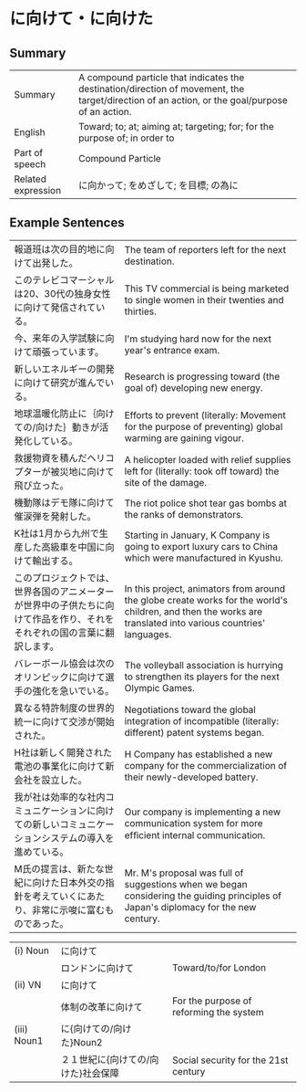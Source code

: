 # に向けて・に向けた

## Summary

<table><tr>   <td>Summary</td>   <td>A compound particle that indicates the destination/direction of movement, the target/direction of an action, or the goal/purpose of an action.</td></tr><tr>   <td>English</td>   <td>Toward; to; at; aiming at; targeting; for; for the purpose of; in order to</td></tr><tr>   <td>Part of speech</td>   <td>Compound Particle</td></tr><tr>   <td>Related expression</td>   <td>に向かって; をめざして; を目標; の為に</td></tr></table>

## Example Sentences

<table><tr>   <td>報道班は次の目的地に向けて出発した。</td>   <td>The team of reporters left for the next destination.</td></tr><tr>   <td>このテレビコマーシャルは20、30代の独身女性に向けて発信されている。</td>   <td>This TV commercial is being marketed to single women in their twenties and thirties.</td></tr><tr>   <td>今、来年の入学試験に向けて頑張っています。</td>   <td>I'm studying hard now for the next year's entrance exam.</td></tr><tr>   <td>新しいエネルギーの開発に向けて研究が進んでいる。</td>   <td>Research is progressing toward (the goal of) developing new energy.</td></tr><tr>   <td>地球温暖化防止に｛向けての/向けた｝動きが活発化している。</td>   <td>Efforts to prevent (literally: Movement for the purpose of preventing) global warming are gaining vigour.</td></tr><tr>   <td>救援物資を積んだヘリコプターが被災地に向けて飛び立った。</td>   <td>A helicopter loaded with relief supplies left for (literally: took off toward) the site of the damage.</td></tr><tr>   <td>機動隊はデモ隊に向けて催涙弾を発射した。</td>   <td>The riot police shot tear gas bombs at the ranks of demonstrators.</td></tr><tr>   <td>K社は1月から九州で生産した高級車を中国に向けて輸出する。</td>   <td>Starting in January, K Company is going to export luxury cars to China which were manufactured in Kyushu.</td></tr><tr>   <td>このプロジェクトでは、世界各国のアニメーターが世界中の子供たちに向けて作品を作り、それをそれぞれの国の言葉に翻訳します。</td>   <td>In this project, animators from around the globe create works for the world's children, and then the works are translated into various countries' languages.</td></tr><tr>   <td>バレーボール協会は次のオリンピックに向けて選手の強化を急いでいる。</td>   <td>The volleyball association is hurrying to strengthen its players for the next Olympic Games.</td></tr><tr>   <td>異なる特許制度の世界的統一に向けて交渉が開始された。</td>   <td>Negotiations toward the global integration of incompatible (literally: different) patent systems began.</td></tr><tr>   <td>H社は新しく開発された電池の事業化に向けて新会社を設立した。</td>   <td>H Company has established a new company for the commercialization of their newly-developed battery.</td></tr><tr>   <td>我が社は効率的な社内コミュニケーションに向けての新しいコミュニケーションシステムの導入を進めている。</td>   <td>Our company is implementing a new communication system for more efﬁcient internal communication.</td></tr><tr>   <td>M氏の提言は、新たな世紀に向けた日本外交の指針を考えていくにあたり、非常に示唆に富むものであった。</td>   <td>Mr. M's proposal was full of suggestions when we began considering the guiding principles of Japan's diplomacy for the new century.</td></tr></table>

<table class="table"><tbody><tr class="tr head"><td class="td"><span class="numbers">(i)</span> <span class="bold">Noun</span></td><td class="td"><span class="concept">に向けて</span></td><td class="td"></td></tr><tr class="tr"><td class="td"></td><td class="td"><span>ロンドン</span><span class="concept">に向けて</span></td><td class="td"><span>Toward/to/for London</span></td></tr><tr class="tr head"><td class="td"><span class="numbers">(ii)</span> <span class="bold">VN</span></td><td class="td"><span class="concept">に向けて</span></td><td class="td"></td></tr><tr class="tr"><td class="td"></td><td class="td"><span>体制の改革</span><span class="concept">に向けて</span></td><td class="td"><span>For the purpose of reforming the system</span></td></tr><tr class="tr head"><td class="td"><span class="numbers">(iii)</span> <span class="bold">Noun<span class="subscript">1</span></span></td><td class="td"><span class="concept">に</span><span>{</span><span class="concept">向けて</span><span>の/</span><span class="concept">向けた</span><span>}Noun<span class="subscript">2</span></span></td><td class="td"></td></tr><tr class="tr"><td class="td"></td><td class="td"><span>２１世紀</span><span class="concept">に</span><span>{</span><span class="concept">向けて</span><span>の/</span><span class="concept">向けた</span><span>}社会保障</span></td><td class="td"><span>Social security for the 21st century</span></td></tr></tbody></table>

